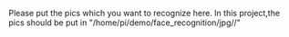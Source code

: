 Please put the pics which you want to recognize here.
In this project,the pics should be put in "/home/pi/demo/face_recognition/jpg//"
